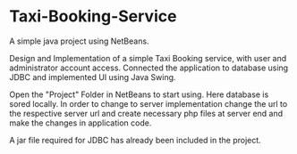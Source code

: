 # Taxi-Booking-Service
A simple java project using NetBeans.

Design and Implementation of a simple Taxi Booking service, with user and administrator account access.
Connected the application to database using JDBC and implemented UI using Java Swing.

Open the "Project" Folder in NetBeans to start using.
Here database is sored locally. In order to change to server implementation change the url to the respective server url and create necessary php files at server end and make the changes in application code.

A jar file required for JDBC has already been included in the project.
